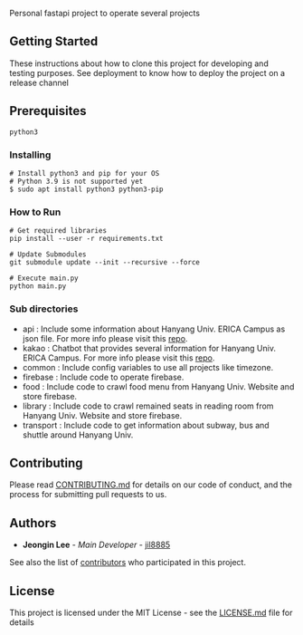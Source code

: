 Personal fastapi project to operate several projects

## Getting Started

These instructions about how to clone this project for developing and testing purposes. See deployment to know how to deploy the project on a release channel

## Prerequisites
```
python3
```

### Installing
```
# Install python3 and pip for your OS
# Python 3.9 is not supported yet 
$ sudo apt install python3 python3-pip
```

### How to Run
```
# Get required libraries
pip install --user -r requirements.txt

# Update Submodules
git submodule update --init --recursive --force

# Execute main.py
python main.py
```

### Sub directories

* api : Include some information about Hanyang Univ. ERICA Campus as json file. For more info please visit this [repo](https://github.com/jil8885/API-for-ERICA).
* kakao : Chatbot that provides several information for Hanyang Univ. ERICA Campus. For more info please visit this [repo](https://github.com/jil8885/fastapi-kakao-i-hanyang).
* common : Include config variables to use all projects like timezone.
* firebase : Include code to operate firebase.
* food : Include code to crawl food menu from Hanyang Univ. Website and store firebase.
* library : Include code to crawl remained seats in reading room from Hanyang Univ. Website and store firebase.
* transport : Include code to get information about subway, bus and shuttle around Hanyang Univ.

## Contributing

Please read [CONTRIBUTING.md](https://gist.github.com/PurpleBooth/b24679402957c63ec426) for details on our code of conduct, and the process for submitting pull requests to us.

## Authors

* **Jeongin Lee** - *Main Developer* - [jil8885](https://github.com/jil8885)

See also the list of [contributors](https://github.com/jil8885/hyuabot-mainline/contributors) who participated in this project.

## License

This project is licensed under the MIT License - see the [LICENSE.md](LICENSE) file for details